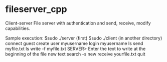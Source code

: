 # fileserver_cpp
Client-server File server with authentication and send, receive, modify capabilities.

Sample execution:
$sudo ./server (first)
$sudo ./client (in another directory)
connect guest
create user myusername
login myusername
ls
send myfile.txt
ls
write -f myfile.txt
SERVER> Enter the text to write at the beginning of the file
new text
search -s new
receive yourfile.txt
quit
